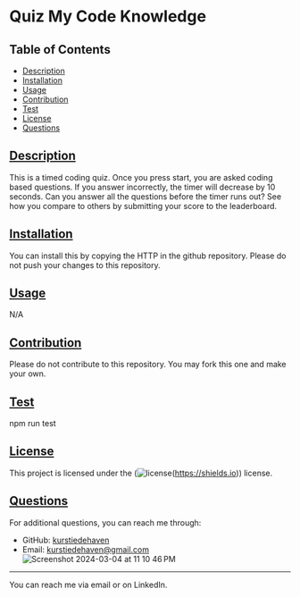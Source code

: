 # Quiz My Code Knowledge

## Table of Contents

- [Description](#description)
- [Installation](#installation)
- [Usage](#usage)
- [Contribution](#contribution)
- [Test](#test)
- [License](#license)
- [Questions](#questions)

## [Description](#description)

This is a timed coding quiz. Once you press start, you are asked coding based questions. If you answer incorrectly, the timer will decrease by 10 seconds. Can you answer all the questions before the timer runs out? See how you compare to others by submitting your score to the leaderboard.

## [Installation](#installation)

You can install this by copying the HTTP in the github repository. Please do not push your changes to this repository.

## [Usage](#usage)

N/A

## [Contribution](#contribution)

Please do not contribute to this repository. You may fork this one and make your own.

## [Test](#test)

npm run test

## [License](#license)

This project is licensed under the (![license](https://img.shields.io/badge/license-MIT-blue)(https://shields.io)) license.

## [Questions](#questions)

For additional questions, you can reach me through:

- GitHub: [kurstiedehaven](https://github.com/kurstiedehaven)
- Email: kurstiedehaven@gmail.com
![Screenshot 2024-03-04 at 11 10 46 PM](https://github.com/kurstiedehaven/quizmycodeknowledge/assets/134163209/753c717e-c1f8-496d-a4ff-e8c39e9e56ca)

---

You can reach me via email or on LinkedIn.
